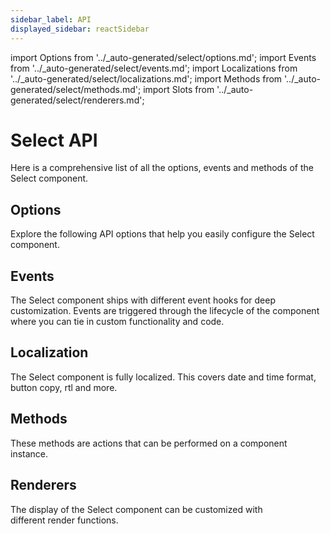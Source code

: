 ```yaml
---
sidebar_label: API
displayed_sidebar: reactSidebar
---
```


import Options from '../\_auto-generated/select/options.md';
import Events from '../\_auto-generated/select/events.md';
import Localizations from '../\_auto-generated/select/localizations.md';
import Methods from '../\_auto-generated/select/methods.md';
import Slots from '../\_auto-generated/select/renderers.md';

# Select API

Here is a comprehensive list of all the options, events and methods of the Select component.

<div className="option-list">

## Options
Explore the following API options that help you easily configure the Select component.

<Options />

## Events
The Select component ships with different event hooks for deep customization. Events are triggered through the lifecycle of the component where you can tie in custom functionality and code.

<Events />

## Localization
The Select component is fully localized. This covers date and time format, button copy, rtl and more.

<Localizations />

## Methods
These methods are actions that can be performed on a component instance.

<Methods />

## Renderers
The display of the Select component can be customized with different render functions.

<Slots />

</div>

